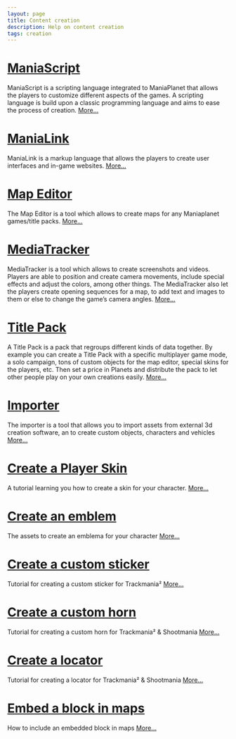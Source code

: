```yaml
---
layout: page
title: Content creation
description: Help on content creation
tags: creation
---
```


# [ManiaScript][1]

ManiaScript is a scripting language integrated to ManiaPlanet that allows the players to customize different aspects of the games. A scripting language is build upon a classic programming language and aims to ease the process of creation.
[More...][1]


# [ManiaLink][2]

ManiaLink is a markup language that allows the players to create user interfaces and in-game websites.
[More...][2]


# [Map Editor][3]
The Map Editor is a tool which allows to create maps for any Maniaplanet games/title packs.
[More...][3]


# [MediaTracker][4]

MediaTracker is a tool which allows to create screenshots and videos. Players are able to position and create camera movements, include special effects and adjust the colors, among other things. The MediaTracker also let the players create opening sequences for a map, to add text and images to them or else to change the game’s camera angles.
[More...][4]


# [Title Pack][5]

A Title Pack is a pack that regroups different kinds of data together. By example you can create a Title Pack with a specific multiplayer game mode, a solo campaign, tons of custom objects for the map editor, special skins for the players, etc. Then set a price in Planets and distribute the pack to let other people play on your own creations easily.
[More...][5]

# [Importer][6]

The importer is a tool that allows you to import assets from external 3d creation software, an to create custom objects, characters and vehicles
[More...][6]

# [Create a Player Skin][7]
A tutorial learning you how to create a skin for your character.
[More...][7]

# [Create an emblem][8]
The assets to create an emblema for your character
[More...][8]

# [Create a custom sticker][9]
Tutorial for creating a custom sticker for Trackmania²
[More...][9]

# [Create a custom horn][10]
Tutorial for creating a custom horn for Trackmania² & Shootmania
[More...][10]

# [Create a locator][11]
Tutorial for creating a locator for Trackmania² & Shootmania
[More...][11]

# [Embed a block in maps][12]
How to include an embedded block in maps
[More...][12]

[1]: ./maniascript/
[2]: ./manialink/
[3]: ./map-editor/
[4]: ./mediatracker/
[5]: ./title/
[6]: ./importer/
[7]: ./general/create-a-player-skin.html
[8]: ./general/create-an-emblem.html
[9]: ./general/create-a-custom-sticker.html
[10]: ./general/create-a-custom-horn.html
[11]: ./general/create-a-locator.html
[12]: ./general/embedded-blocks.html
